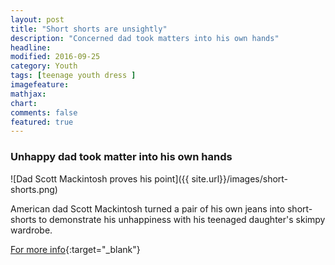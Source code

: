 ```yaml
---
layout: post
title: "Short shorts are unsightly"
description: "Concerned dad took matters into his own hands"
headline: 
modified: 2016-09-25
category: Youth
tags: [teenage youth dress ]
imagefeature: 
mathjax: 
chart: 
comments: false
featured: true
---
```

### Unhappy dad took matter into his own hands
  
![Dad Scott Mackintosh proves his point]({{ site.url}}/images/short-shorts.png)


American dad Scott Mackintosh turned a pair of his own jeans into short-shorts to demonstrate his unhappiness with his teenaged daughter's skimpy wardrobe.


[For more info](http://www.people.com/people/article/0,,20734380,00.html){:target="_blank"}

